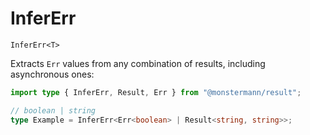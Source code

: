# InferErr

`InferErr<T>`

Extracts `Err` values from any combination of results, including asynchronous ones:

```ts
import type { InferErr, Result, Err } from "@monstermann/result";

// boolean | string
type Example = InferErr<Err<boolean> | Result<string, string>>;
```
